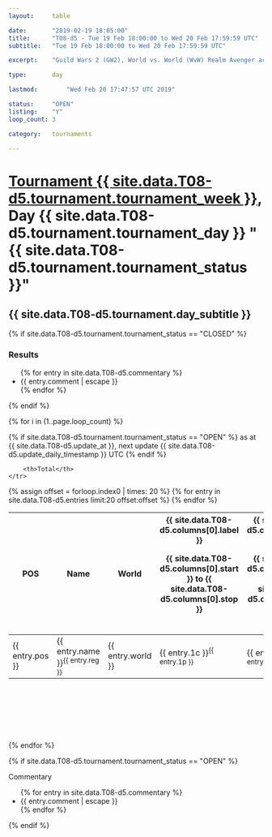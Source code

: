 ```yaml
---
layout: 	table

date: 		"2019-02-19 18:05:00"
title: 		"T08-d5 - Tue 19 Feb 18:00:00 to Wed 20 Feb 17:59:59 UTC"
subtitle: 	"Tue 19 Feb 18:00:00 to Wed 20 Feb 17:59:59 UTC"

excerpt:    "Guild Wars 2 (GW2), World vs. World (WvW) Realm Avenger achivement Tournament. \"Every Kill Counts\""

type:       day

lastmod: 		"Wed Feb 20 17:47:57 UTC 2019"

status:     "OPEN"
listing:    "Y"
loop_count: 3

category: 	tournaments

---
```

<div class="table_header">
    <h1><a href="{{ site.data.T08-d5.tournament.week_url }}">Tournament {{ site.data.T08-d5.tournament.tournament_week }}</a>, Day {{ site.data.T08-d5.tournament.tournament_day }} "{{ site.data.T08-d5.tournament.tournament_status }}"</h1>
    <h2>{{ site.data.T08-d5.tournament.day_subtitle }}</h2> 
</div>

{% if site.data.T08-d5.tournament.tournament_status == "CLOSED" %} 
<div class="commentary">
  <h3>Results</h3>
  <ul>
    {% for entry in site.data.T08-d5.commentary %}
    <li class="commentary_list">{{ entry.comment | escape }}</li>
    {% endfor %}
  </ul>
</div>
{% endif %}


{% for i in (1..page.loop_count) %}

{% if site.data.T08-d5.tournament.tournament_status == "OPEN" %} 
<span class="table_nextupdate">as at {{ site.data.T08-d5.update_at }}, next update {{ site.data.T08-d5.update_daily_timestamp }} UTC</span> 
{% endif %}

<table class="day_table">
  <colgroup>
    <col style="width:18px">
    <col style="width:55px">
    <col style="width:55px">
    <col style="width:12px">
    <col style="width:12px">
    <col style="width:12px">
    <col style="width:12px">
    <col style="width:12px">
    <col style="width:12px">
    <col style="width:12px">
    <col style="width:12px">
    <col style="width:12px">
    <col style="width:12px">
    <col style="width:12px">
    <col style="width:12px">
    <col style="width:12px">
    <col style="width:12px">
    <col style="width:12px">
    <col style="width:12px">
    <col style="width:12px">
    <col style="width:12px">
    <col style="width:12px">
    <col style="width:12px">
    <col style="width:12px">
    <col style="width:12px">
    <col style="width:12px">
    <col style="width:12px">
    <col style="width:18px">
  </colgroup>  
  <thead>
    <tr>
        <th>POS</th>
        <th class="AlignLeft">Name</th>
        <th class="AlignLeft">World</th>

<th><div class="label">{{ site.data.T08-d5.columns[0].label }}<p class="onhover">{{ site.data.T08-d5.columns[0].start }} to {{ site.data.T08-d5.columns[0].stop }}</p></div>​</th>
<th><div class="label">{{ site.data.T08-d5.columns[1].label }}<p class="onhover">{{ site.data.T08-d5.columns[1].start }} to {{ site.data.T08-d5.columns[1].stop }}</p></div>​</th>
<th><div class="label">{{ site.data.T08-d5.columns[2].label }}<p class="onhover">{{ site.data.T08-d5.columns[2].start }} to {{ site.data.T08-d5.columns[2].stop }}</p></div>​</th>
<th><div class="label">{{ site.data.T08-d5.columns[3].label }}<p class="onhover">{{ site.data.T08-d5.columns[3].start }} to {{ site.data.T08-d5.columns[3].stop }}</p></div>​</th>
<th><div class="label">{{ site.data.T08-d5.columns[4].label }}<p class="onhover">{{ site.data.T08-d5.columns[4].start }} to {{ site.data.T08-d5.columns[4].stop }}</p></div>​</th>
<th><div class="label">{{ site.data.T08-d5.columns[5].label }}<p class="onhover">{{ site.data.T08-d5.columns[5].start }} to {{ site.data.T08-d5.columns[5].stop }}</p></div>​</th>
<th><div class="label">{{ site.data.T08-d5.columns[6].label }}<p class="onhover">{{ site.data.T08-d5.columns[6].start }} to {{ site.data.T08-d5.columns[6].stop }}</p></div>​</th>
<th><div class="label">{{ site.data.T08-d5.columns[7].label }}<p class="onhover">{{ site.data.T08-d5.columns[7].start }} to {{ site.data.T08-d5.columns[7].stop }}</p></div>​</th>
<th><div class="label">{{ site.data.T08-d5.columns[8].label }}<p class="onhover">{{ site.data.T08-d5.columns[8].start }} to {{ site.data.T08-d5.columns[8].stop }}</p></div>​</th>
<th><div class="label">{{ site.data.T08-d5.columns[9].label }}<p class="onhover">{{ site.data.T08-d5.columns[9].start }} to {{ site.data.T08-d5.columns[9].stop }}</p></div>​</th>
<th><div class="label">{{ site.data.T08-d5.columns[10].label }}<p class="onhover">{{ site.data.T08-d5.columns[10].start }} to {{ site.data.T08-d5.columns[10].stop }}</p></div>​</th>

<th><div class="label">{{ site.data.T08-d5.columns[11].label }}<p class="onhover">{{ site.data.T08-d5.columns[11].start }} to {{ site.data.T08-d5.columns[11].stop }}</p></div>​</th>
<th><div class="label">{{ site.data.T08-d5.columns[12].label }}<p class="onhover">{{ site.data.T08-d5.columns[12].start }} to {{ site.data.T08-d5.columns[12].stop }}</p></div>​</th>
<th><div class="label">{{ site.data.T08-d5.columns[13].label }}<p class="onhover">{{ site.data.T08-d5.columns[13].start }} to {{ site.data.T08-d5.columns[13].stop }}</p></div>​</th>
<th><div class="label">{{ site.data.T08-d5.columns[14].label }}<p class="onhover">{{ site.data.T08-d5.columns[14].start }} to {{ site.data.T08-d5.columns[14].stop }}</p></div>​</th>
<th><div class="label">{{ site.data.T08-d5.columns[15].label }}<p class="onhover">{{ site.data.T08-d5.columns[15].start }} to {{ site.data.T08-d5.columns[15].stop }}</p></div>​</th>
<th><div class="label">{{ site.data.T08-d5.columns[16].label }}<p class="onhover">{{ site.data.T08-d5.columns[16].start }} to {{ site.data.T08-d5.columns[16].stop }}</p></div>​</th>
<th><div class="label">{{ site.data.T08-d5.columns[17].label }}<p class="onhover">{{ site.data.T08-d5.columns[17].start }} to {{ site.data.T08-d5.columns[17].stop }}</p></div>​</th>
<th><div class="label">{{ site.data.T08-d5.columns[18].label }}<p class="onhover">{{ site.data.T08-d5.columns[18].start }} to {{ site.data.T08-d5.columns[18].stop }}</p></div>​</th>
<th><div class="label">{{ site.data.T08-d5.columns[19].label }}<p class="onhover">{{ site.data.T08-d5.columns[19].start }} to {{ site.data.T08-d5.columns[19].stop }}</p></div>​</th>
<th><div class="label">{{ site.data.T08-d5.columns[20].label }}<p class="onhover">{{ site.data.T08-d5.columns[20].start }} to {{ site.data.T08-d5.columns[20].stop }}</p></div>​</th>

<th><div class="label">{{ site.data.T08-d5.columns[21].label }}<p class="onhover">{{ site.data.T08-d5.columns[21].start }} to {{ site.data.T08-d5.columns[21].stop }}</p></div>​</th>
<th><div class="label">{{ site.data.T08-d5.columns[22].label }}<p class="onhover">{{ site.data.T08-d5.columns[22].start }} to {{ site.data.T08-d5.columns[22].stop }}</p></div>​</th>
<th><div class="label">{{ site.data.T08-d5.columns[23].label }}<p class="onhover">{{ site.data.T08-d5.columns[23].start }} to {{ site.data.T08-d5.columns[23].stop }}</p></div>​</th>

        <th>Total</th>
    </tr>
  </thead>
  {% assign offset = forloop.index0 | times: 20 %}
<tbody>
{% for entry in site.data.T08-d5.entries limit:20 offset:offset %}
  <tr>
    <td class="pl{{ entry.pos }}">{{ entry.pos }}</td>
    <td class="AlignLeft">{{ entry.name }}<sup>{{ entry.reg }}</sup></td>
    <td class="AlignLeft">{{ entry.world }}</td>
    <td class="pl{{ entry.1p }}">{{ entry.1c }}<sup>{{ entry.1p }}</sup></td>
    <td class="pl{{ entry.2p }}">{{ entry.2c }}<sup>{{ entry.2p }}</sup></td>
    <td class="pl{{ entry.3p }}">{{ entry.3c }}<sup>{{ entry.3p }}</sup></td>
    <td class="pl{{ entry.4p }}">{{ entry.4c }}<sup>{{ entry.4p }}</sup></td>
    <td class="pl{{ entry.5p }}">{{ entry.5c }}<sup>{{ entry.5p }}</sup></td>
    <td class="pl{{ entry.6p }}">{{ entry.6c }}<sup>{{ entry.6p }}</sup></td>
    <td class="pl{{ entry.7p }}">{{ entry.7c }}<sup>{{ entry.7p }}</sup></td>
    <td class="pl{{ entry.8p }}">{{ entry.8c }}<sup>{{ entry.8p }}</sup></td>
    <td class="pl{{ entry.9p }}">{{ entry.9c }}<sup>{{ entry.9p }}</sup></td>
    <td class="pl{{ entry.10p }}">{{ entry.10c }}<sup>{{ entry.10p }}</sup></td>
    <td class="pl{{ entry.11p }}">{{ entry.11c }}<sup>{{ entry.11p }}</sup></td>
    <td class="pl{{ entry.12p }}">{{ entry.12c }}<sup>{{ entry.12p }}</sup></td>
    <td class="pl{{ entry.13p }}">{{ entry.13c }}<sup>{{ entry.13p }}</sup></td>
    <td class="pl{{ entry.14p }}">{{ entry.14c }}<sup>{{ entry.14p }}</sup></td>
    <td class="pl{{ entry.15p }}">{{ entry.15c }}<sup>{{ entry.15p }}</sup></td>
    <td class="pl{{ entry.16p }}">{{ entry.16c }}<sup>{{ entry.16p }}</sup></td>
    <td class="pl{{ entry.17p }}">{{ entry.17c }}<sup>{{ entry.17p }}</sup></td>
    <td class="pl{{ entry.18p }}">{{ entry.18c }}<sup>{{ entry.18p }}</sup></td>
    <td class="pl{{ entry.19p }}">{{ entry.19c }}<sup>{{ entry.19p }}</sup></td>
    <td class="pl{{ entry.20p }}">{{ entry.20c }}<sup>{{ entry.20p }}</sup></td>
    <td class="pl{{ entry.21p }}">{{ entry.21c }}<sup>{{ entry.21p }}</sup></td>
    <td class="pl{{ entry.22p }}">{{ entry.22c }}<sup>{{ entry.22p }}</sup></td>
    <td class="pl{{ entry.23p }}">{{ entry.23c }}<sup>{{ entry.23p }}</sup></td>
    <td class="pl{{ entry.24p }}">{{ entry.24c }}<sup>{{ entry.24p }}</sup></td>
    <td>{{ entry.total }}</td>
  </tr>
{% endfor %}  
</tbody>
</table>
<div class="leaderboard">
  <script async src="//pagead2.googlesyndication.com/pagead/js/adsbygoogle.js"></script>
  <!-- 728x90 -->
  <ins class="adsbygoogle"
       style="display:inline-block;width:728px;height:90px"
       data-ad-client="ca-pub-3274917281288240"
       data-ad-slot="3870538733"></ins>
  <script>
  (adsbygoogle = window.adsbygoogle || []).push({});
  </script>    
</div>
<br />
{% endfor %}

{% if site.data.T08-d5.tournament.tournament_status == "OPEN" %} 
<div class="commentary">
  <span class="commentary_title">Commentary</span>
  <ul>
    {% for entry in site.data.T08-d5.commentary %}
    <li class="commentary_list">{{ entry.comment | escape }}</li>
    {% endfor %}
  </ul>
</div>
{% endif %}


